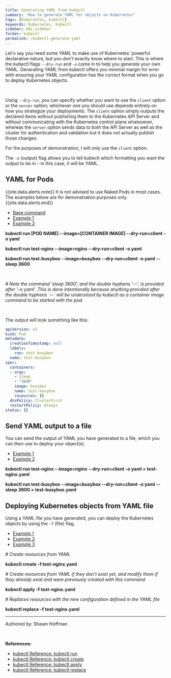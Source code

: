 ```yaml
---
title: Generating YAML from kubectl
summary: "How to generate YAML for objects on Kubernetes"
tags: [Kubernetes, kubectl]
keywords: Kubernetes, kubectl
sidebar: k8s_sidebar
folder: kubectl
permalink: /kubectl-generate-yaml
---
```


Let's say you need some YAML to make use of Kubernetes' powerful declarative nature, but you don't exactly know where to start. This is where the kubectl flags `--dry-run` and `-o` come in to help you generate your own YAML. Generating YAML from kubectl offers you minimal margin for error with ensuring your YAML configuration has the correct format when you go to deploy Kubernetes objects.

<br>

Using `--dry-run`, you can specify whether you want to use the `client` option or the `server` option; whichever one you should use depends entirely on how you strategize your deployments. The `client` option simply outputs the declared items without publishing them to the Kubernetes API Server and without communicating with the Kubernetes control plane whatsoever, whereas the `server` option sends data to both the API Server as well as the cluster for authentication and validation but it does not actually publish those changes.

For the purposes of demonstration, I will only use the `client` option.

The `-o` (output) flag allows you to tell kubectl which formatting you want the output to be in – in this case, it will be YAML.

## YAML for Pods

{{site.data.alerts.note}} It is not advised to use Naked Pods in most cases. The examples below are for demonstration purposes only.{{site.data.alerts.end}}


<ul id="profileTabs" class="nav nav-tabs">
    <li class="active"><a href="#yaml-for-pods-baseCommand" data-toggle="tab">Base command</a></li>
    <li><a href="#yaml-for-pods-example1" data-toggle="tab">Example 1</a></li>
    <li><a href="#yaml-for-pods-example2" data-toggle="tab">Example 2</a></li>
</ul>
  <div class="tab-content">
<div role="tabpanel" class="tab-pane active" id="yaml-for-pods-baseCommand">
    <p><b>kubectl run [POD NAME] --image=[CONTAINER IMAGE] --dry-run=client -o yaml</b></p>
</div>

<div role="tabpanel" class="tab-pane" id="yaml-for-pods-example1">
    <p><b>kubectl run test-nginx --image=nginx --dry-run=client -o yaml</b></p>
    </div>

<div role="tabpanel" class="tab-pane" id="yaml-for-pods-example2">
    <p><b>kubectl run test-busybox --image=busybox --dry-run=client -o yaml -- sleep 3600</b></p>
    <br>
    <p><i># Note the command 'sleep 3600', and the double hyphens '--', is provided after '-o yaml'. This is done intentionally because anything provided after the double hyphens `--` will be understood by kubectl as a container image command to be started with the pod.</i></p>
    </div>
</div>

<br>

The output will look something like this:

```yaml
apiVersion: v1
kind: Pod
metadata:
  creationTimestamp: null
  labels:
    run: test-busybox
  name: test-busybox
spec:
  containers:
  - args:
    - sleep
    - "3600"
    image: busybox
    name: test-busybox
    resources: {}
  dnsPolicy: ClusterFirst
  restartPolicy: Always
status: {}
```

## Send YAML output to a file

You can send the output of YAML you have generated to a file, which you can then use to deploy your object(s).

<ul id="profileTabs" class="nav nav-tabs">
    <li class="active"><a href="#send-output-to-yaml-example1" data-toggle="tab">Example 1</a></li>
    <li><a href="#send-output-to-yaml-example2" data-toggle="tab">Example 2</a></li>
</ul>
  <div class="tab-content">
<div role="tabpanel" class="tab-pane active" id="send-output-to-yaml-example1">
    <p><b>kubectl run test-nginx --image=nginx --dry-run=client -o yaml > test-nginx.yaml</b></p>
    </div>

<div role="tabpanel" class="tab-pane" id="send-output-to-yaml-example2">
    <p><b>kubectl run test-busybox --image=busybox --dry-run=client -o yaml -- sleep 3600 > test-busybox.yaml</b></p>
    </div>
</div>

## Deploying Kubernetes objects from YAML file

Using a YAML file you have generated, you can deploy the Kubernetes objects by using the `-f` (file) flag.

<ul id="profileTabs" class="nav nav-tabs">
    <li class="active"><a href="#deploy-with-yaml-example1" data-toggle="tab">Example 1</a></li>
    <li><a href="#deploy-with-yaml-example2" data-toggle="tab">Example 2</a></li>
    <li><a href="#deploy-with-yaml-example3" data-toggle="tab">Example 3</a></li>
</ul>
  <div class="tab-content">
<div role="tabpanel" class="tab-pane active" id="deploy-with-yaml-example1">
    <p><i># Create resources from YAML</i></p>
    <p><b>kubectl create -f test-nginx.yaml</b></p>
    </div>

<div role="tabpanel" class="tab-pane" id="deploy-with-yaml-example2">
    <p><i># Create resources from YAML if they don't exist yet, and modify them if they already exist and were previously created with this command</i></p>
    <p><b>kubectl apply -f test-nginx.yaml</b></p>
    </div>

<div role="tabpanel" class="tab-pane" id="deploy-with-yaml-example3">
    <p><i># Replaces resources with the new configuration defined in the YAML file</i></p>
    <p><b>kubectl replace -f test-nginx.yaml</b></p>
    </div>
</div>

---

Authored by: Shawn Hoffman

<br>

**References:**

- [kubectl Reference: kubectl run](https://kubernetes.io/docs/reference/generated/kubectl/kubectl-commands#run)
- [kubectl Reference: kubectl create](https://kubernetes.io/docs/reference/generated/kubectl/kubectl-commands#create)
- [kubectl Reference: kubectl apply](https://kubernetes.io/docs/reference/generated/kubectl/kubectl-commands#apply)
- [kubectl Reference: kubectl replace](https://kubernetes.io/docs/reference/generated/kubectl/kubectl-commands#replace)